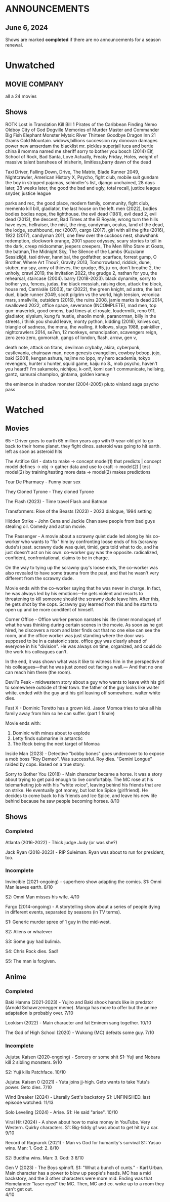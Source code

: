 # ANNOUNCEMENTS

## June 6, 2024

Shows are marked **completed** if there are no announcements for a season renewal.
# Unwatched

## MOVIE COMPANY

all a 24 movies

## Shows

ROTK
Lost in Translation
Kill Bill 1
Pirates of the Caribbean
Finding Nemo
Oldboy
City of God
Dogville
Memories of Murder
Master and Commander
Big Fish
Elephant
Monster
Mytsic River
Thirteen
Goodbye Dragon Inn
21 Grams
Cold Mountain. widows,billions
succession
ray donovan
damages
power
new amserdam
the blacklist
mr. pickles
superjail
tuca and bertie
china il
momma named me sheriff
sorry to bother you
bosch (2014)
Elf, School of Rock, Bad Santa, Love Actually, Freaky Friday, Holes,
weight of massive talent
banshees of inisherin, limitless,barry
dawn of the dead

Taxi Driver, Falling Down, Drive, The Matrix, Blade Runner 2049, Nightcrawler, American History X, Psycho, fight club, mobile suit gundam
the boy in stripped pajamas, schindler's list, django unchained, 28 days later, 28 weeks later, the good the bad and ugly, total recall, justice league snyder, justice league


parks and rec, the good place, modern family, community, fight club, memento
kill bill, gladiator, the last house on the left. men (2022), bodies bodies bodies nope, the lighthouse. the evil dead (1981), evil dead 2, evil dead (2013), the descent, Bad Times at the El Royale, wrong turn the hills have eyes, hellraiser, the mist, the ring, candyman, oculus, land of the dead, the lodge, southbound, rec (2007), cargo (2017), girl with all the gifts (2016), 1922 (2017), candyman 2011, one flew over the cuckoos nest, shawshank redemption, clockwork orange, 2001 space odyssey, scary stories to tell in the dark, creep midsommar, jeepers creepers, The Men Who Stare at Goats, the batman,The Midnight Sky, The Silence of the Lambs (Kuzuların Sessizliği), taxi driver, hannibal, the godfather, scarface, forrest gump, O Brother, Where Art Thou?, Gravity 2013, Tomorrowland, riddick, dune, stuber, my spy, army of thieves, the grudge, 65, ju-on, don't breathe 2, the unholy, crawl 2019, the invitation 2022, the grudge 2, nathan for you, the rehearsal, staircase (2004). barry (2018-2023). black dynamite, sorry to bother you, fences, judas, the black messiah, raising dion, attack the block, house md, Carnivàle (2003), tar (2022), the green knight, ad astra, the last duel, blade runner 2049, scott pilgrim vs the world, high tension, veronica mars, smallville, outsiders (2016), the ruins 2008, jamie marks is dead 2014, swallowed 2022, office space, severance (INCOMPLETE), mad men, top gun: maverick, good omens, bad times at el royale, loudermilk, reno 911, gladiator, elysium, kung fu hustle, shaolin monk, paranorman, billy in the streets, i think you should leave, monty python, kidding (2018), knives out, triangle of sadness, the menu, the wailing, it follows, slugs 1988, painkiller , nightcrawlers 2014, se7en, 12 monkeys, emancipation, scavengers reign, zero zero zero, gomorrah,  gangs of london, flash, arrow, gen v, 

death note, attack on titans, devilman crybaby, akira, cyberpunk, castlevania, chainsaw man, neon genesis evangelion, cowboy bebop, jojo, baki (2001), kengan ashura, hajime no ippo, my hero academia, tokyo revengers, hunter x hunter, squid game, kaiju no 8., mob psycho, haven't you heard? I'm sakamoto, nichijou, k-on!!, komi can't communicate, hellsing, gantz, samurai champloo, gintama, golden kamuy

the eminence in shadow
monster (2004-2005)
pluto
vinland saga
psycho pass


# Watched

## Movies

65 - Driver goes to earth 65 million years ago with 9-year-old girl to go back to their home planet. they fight dinos. asteroid was going to hit earth. left as soon as asteroid hits

The Artifice Girl - data to make -> concept model(1) that predicts |
concept model defines -> obj -> gather data and use to craft -> model(2) | 
test model(2) by training/testing more data -> model(2) makes predictions

Tour De Pharmacy - Funny bear sex

They Cloned Tyrone - They cloned Tyrone

The Flash (2023) - Time travel Flash and Batman

Transformers: Rise of the Beasts (2023) - 2023 dialogue, 1994 setting

Hidden Strike - John Cena and Jackie Chan save people from bad guys stealing oil. Comedy and action movie.

The Passenger - A movie about a scrawny quiet dude led along by his co-worker who wants to "fix" him by confronting loose ends of his (scrawny dude's) past. scrawny dude was quiet, timid, gets told what to do, and he just doesn't act on his own. co-worker guy was the opposite. radicalized, confident, confrontational, claims to be in charge. 

On the way to tying up the scrawny guy's loose ends, the co-worker was also revealed to have some trauma from the past, and that he wasn't very different from the scrawny dude. 

Movie ends with the co-worker saying that he was never in charge. In fact, he was always led by his emotions—he gets violent and resorts to threatening to kill someone should the scrawny dude leave him. After this, he gets shot by the cops. Scrawny guy learned from this and he starts to open up and be more condifent of himself.

Corner Office - Office worker person narrates his life (inner monologue) of what he was thinking during certain scenes in the movie. As soon as he got hired, he discovers a room and later finds out that no one else can see the room, and the office worker was just standing where the door was supposed to be in a catatonic state. office guy was clearly ahead of everyone in his "division". He was always on time, organized, and could do the work his colleagues can't. 

In the end, it was shown what was it like to witness him in the perspective of his colleagues—that he was just zoned out facing a wall.— And that no one can reach him there (the room).


Devil's Peak - midwestern story about a guy who wants to leave with his girl to somewhere outside of their town. the father of the guy looks like walter white. ended with the guy and his girl leaving off somewhere. walter white dies.

Fast X - Dominic Toretto has a grown kid. Jason Momoa tries to take all his family away from him so he can suffer. (part 1 finale)

Movie ends with: 
1. Dominic with mines about to explode
2. Letty finds submarine in antarctic
3. The Rock being the next target of Momoa

Inside Man (2023) - Detective "bobby bones" goes undercover to to expose a mob boss "Roy Demeo". Was successful. Roy dies. "Gemini Longue" raided by cops. Based on a true story.


Sorry to Bother You (2018) - Main character became a horse. It was a story about trying to get paid enough to live comfortably. The MC rose at his telemarketing job with his "white voice", leaving behind his friends that are on strike. He eventually got money, but lost Ice Spice (girlfriend). He decides to come back to his friends and Ice Spice, and leave his new life behind because he saw people becoming horses.
8/10



## Shows


### Completed

Atlanta (2016-2022) - Thick judge Judy (or was she?)

Jack Ryan (2018-2023) - RIP Suleiman. Ryan was about to run for president, too.


### Incomplete

Invincible (2021-ongoing) - superhero show adapting the comics.
S1: Omni Man leaves earth.
8/10

S2: Omni Man misses his wife. 
4/10

Fargo (2014-ongoing) - A storytelling show about a series of people dying in different events, separated by seasons (in TV terms).

S1: Generic murder spree of 1 guy in the mid-west.

S2: Aliens or whatever

S3: Some guy had bulimia.

S4: Chris Rock dies. Sad!

S5: The man is forgiven.
## Anime 

### Completed

Baki Hanma (2021-2023) - Yujiro and Baki shook hands like in predator (Arnold Schawrzenegger meme). Manga has more to offer but the anime adaptation is probably over. 
7/10

Lookism (2022) - Main character and fat Eminem sang together. 
10/10

The God of High School (2020) - Wukong (MC) defeats some guy.
7/10
### Incomplete

Jujutsu Kaisen (2020-ongoing) - Sorcery or some shit
S1: Yuji and Nobara kill 2 sibling monsters. 
9/10

S2: Yuji kills Patchface. 
10/10

Jujutsu Kaisen 0 (2021) - Yuta joins jj-high. Geto wants to take Yuta's power. Geto dies. 
7/10

Wind Breaker (2024) - Literally Sett's backstory
S1: UNFINISHED. 
last episode watched: 11/13

Solo Leveling (2024) - Arise.
S1: He said "arise".
10/10

Viral Hit (2024) - A show about how to make money in YouTube. Very Western. Quirky characters. 
S1: Big-tiddy gf was about to get hit by a car. 
9/10

Record of Ragnarok (2021) - Man vs God for humanity's survival
S1: Yasuo wins. Man: 1. God: 2.
8/10

S2: Buddha wins. Man: 3. God: 3
8/10

Gen V (2023) - The Boys spinoff.
S1: "What a bunch of cunts." - Karl Urban. Main character has a power to blow up people's heads. MC has a mid backstory, and the 3 other characters were more mid. Ending was that Homelander "laser eyed" the MC. Then, MC and co. woke up to a room they can't get out.  
4/10